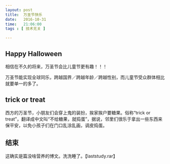 ```yaml
--- 
layout: post
title:  万圣节快乐
date:   2016-10-31
time:   21:06:00
tags : [ 技术无关 ]

---
```


## Happy Halloween

相信在不久的将来，万圣节会比儿童节更有趣！！！

万圣节能实现全球同乐，跨越国界／跨越年龄／跨越性别，而儿童节受众群体相比就要单一的多了。



## trick or treat

西方的万圣节，小朋友们会穿上鬼的装扮，挨家挨户要糖果。俗称“trick or treat”，翻译成中文叫“不给糖果，就捣蛋”，据说，邻里们很乐于拿出一些东西来保平安，以免小孩子们在门口乱涂乱画，调皮捣蛋。

## 结束

这确实是篇没啥营养的博文。洗洗睡了。【laststudy.rar】